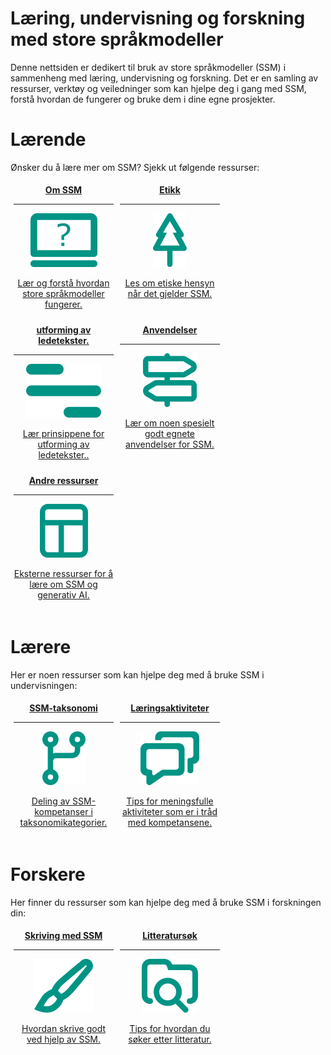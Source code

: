 # Læring, undervisning og forskning med store språkmodeller

Denne nettsiden er dedikert til bruk av store språkmodeller (SSM) i sammenheng med læring, undervisning og forskning.
Det er en samling av ressurser, verktøy og veiledninger som kan hjelpe deg i gang med SSM, forstå hvordan de fungerer og bruke dem i dine egne prosjekter.

# Lærende

Ønsker du å lære mer om SSM? Sjekk ut følgende ressurser:

<div class="grid cards" style="display: flex; flex-wrap: wrap; text-align: center;">
<a href="/nb/llms" class="card" style="min-width: 160px; flex: 0 1 calc(20.00% - 10px); margin: 5px;">
    <div> <strong> Om SSM </strong></div>
    <hr>
    <p>
    <img src="/../img/about_llms.png">
    </p>
    <p style="color: var(--md-default-fg-color)"> Lær og forstå hvordan store språkmodeller fungerer. </p>
    </a>
<a href="/nb/ethics" class="card" style="min-width: 160px; flex: 0 1 calc(20.00% - 10px); margin: 5px;">
    <div> <strong> Etikk </strong></div>
    <hr>
    <p>
    <img src="/../img/ethics.png">
    </p>
    <p style="color: var(--md-default-fg-color)"> Les om etiske hensyn når det gjelder SSM. </p>
</a>
<a href="/nb/prompt_engineering" class="card" style="min-width: 160px; flex: 0 1 calc(20.00% - 10px); margin: 5px;">
    <div> <strong> utforming av ledetekster. </strong></div>
    <hr>
    <p>
    <img src="/../img/prompt_engineering.png">
    </p>
    <p style="color: var(--md-default-fg-color)"> Lær prinsippene for utforming av ledetekster.. </p>
</a>
<a href="/nb/use_cases" class="card" style="min-width: 160px; flex: 0 1 calc(20.00% - 10px); margin: 5px;">
    <div> <strong> Anvendelser </strong></div>
    <hr>
    <p>
    <img src="/../img/use_cases.png">
    </p>
    <p style="color: var(--md-default-fg-color)"> Lær om noen spesielt godt egnete anvendelser for SSM. </p>
</a>
<a href="/nb/resources" class="card" style="min-width: 160px; flex: 0 1 calc(20.00% - 10px); margin: 5px;">
    <div> <strong> Andre ressurser </strong></div>
    <hr>
    <p>
    <img src="/../img/resources.png">
    </p>
    <p style="color: var(--md-default-fg-color)"> Eksterne ressurser for å lære om SSM og generativ AI. </p>
</a>
</div>

# Lærere

Her er noen ressurser som kan hjelpe deg med å bruke SSM i undervisningen:

<div class="grid cards" style="display: flex; flex-wrap: wrap; text-align: center;">
<a href="/nb/competencies" class="card" style="min-width: 160px; flex: 0 1 calc(20.00% - 10px); margin: 5px;">
    <div> <strong> SSM-taksonomi </strong></div>
    <hr>
    <p>
    <img src="/../img/competencies.png">
    </p>
    <p style="color: var(--md-default-fg-color)"> Deling av SSM-kompetanser i taksonomikategorier. </p>
    </a>
<a href="/nb/activities" class="card" style="min-width: 160px; flex: 0 1 calc(20.00% - 10px); margin: 5px;">
    <div> <strong> Læringsaktiviteter </strong></div>
    <hr>
    <p>
    <img src="/../img/activities.png">
    </p>
    <p style="color: var(--md-default-fg-color)"> Tips for meningsfulle aktiviteter som er i tråd med kompetansene. </p>
    </a>
</div>


# Forskere

Her finner du ressurser som kan hjelpe deg med å bruke SSM i forskningen din:

<div class="grid cards" style="display: flex; flex-wrap: wrap; text-align: center;">
<a href="/nb/writing" class="card" style="min-width: 160px; flex: 0 1 calc(20.00% - 10px); margin: 5px;">
    <div> <strong> Skriving med SSM </strong></div>
    <hr>
    <p>
    <img src="/../img/writing.png">
    </p>
    <p style="color: var(--md-default-fg-color)"> Hvordan skrive godt ved hjelp av SSM. </p>
    </a>
<a href="/nb/literature_search" class="card" style="min-width: 160px; flex: 0 1 calc(20.00% - 10px); margin: 5px;">
    <div> <strong> Litteratursøk </strong></div>
    <hr>
    <p>
    <img src="/../img/literature_search.png">
    </p>
    <p style="color: var(--md-default-fg-color)"> Tips for hvordan du søker etter litteratur. </p>
    </a>
</div>